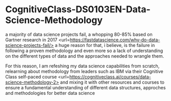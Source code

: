 # CognitiveClass-DS0103EN-Data-Science-Methodology

a majority of data science projects fail, a whopping 80-85% based on Gartner research in 2017 <url=https://fastdatascience.com/why-do-data-science-projects-fail/>
a huge reason for that, i believe, is the failure in following a proven methodology and even more so a lack of understanding on the different types of data and the approaches needed to wrangle them.

For this reason, I am refeshing my data science capabilities from scratch, relearning about methodology from leaders such as IBM via their Cognitive Class self-paced course <url=https://cognitiveclass.ai/courses/data-science-methodology-2> and mixing it with other resources and courses to ensure a fundamental understanding of different data structures, approches and methodologies for better data science
